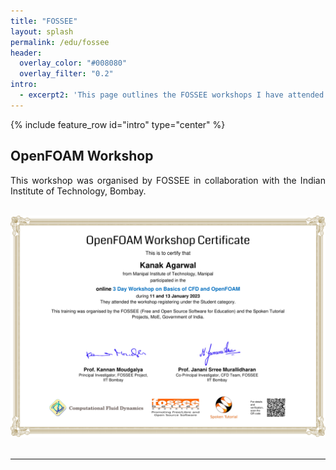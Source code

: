 ```yaml
---
title: "FOSSEE"
layout: splash
permalink: /edu/fossee
header:
  overlay_color: "#008080"
  overlay_filter: "0.2"
intro: 
  - excerpt2: 'This page outlines the FOSSEE workshops I have attended.'
---
```


{% include feature_row id="intro" type="center" %}

<h2>OpenFOAM Workshop</h2>
<p align="justify">This workshop was organised by FOSSEE in collaboration with the Indian Institute of Technology, Bombay.</p>
<br>
<img src="/assets/images/foss.png" width=700px>
<br>
<br>
<hr>
